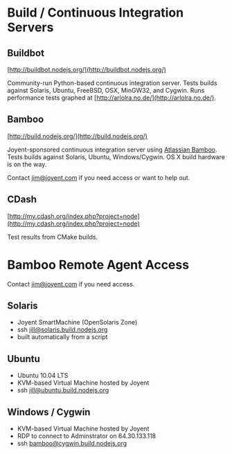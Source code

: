 # Build / Continuous Integration Servers

## Buildbot

[http://buildbot.nodejs.org/](http://buildbot.nodejs.org/)

Community-run Python-based continuous integration server.  Tests builds against Solaris, Ubuntu, FreeBSD, OSX, MinGW32, and Cygwin.  Runs performance tests graphed at [http://arlolra.no.de/](http://arlolra.no.de/).

## Bamboo

[http://build.nodejs.org/](http://build.nodejs.org/)

Joyent-sponsored continuous integration server using [Atlassian Bamboo](http://www.atlassian.com/software/bamboo/).  Tests builds against Solaris, Ubuntu, Windows/Cygwin.  OS X build hardware is on the way.

Contact [jim@joyent.com](mailto:jim@joyent.com) if you need access or want to help out.

## CDash

[http://my.cdash.org/index.php?project=node](http://my.cdash.org/index.php?project=node)

Test results from CMake builds.

# Bamboo Remote Agent Access

Contact [jim@joyent.com](mailto:jim@joyent.com) if you need access.

## Solaris

* Joyent SmartMachine (OpenSolaris Zone)
* ssh jill@solaris.build.nodejs.org
* built automatically from a script

## Ubuntu

* Ubuntu 10.04 LTS
* KVM-based Virtual Machine hosted by Joyent
* ssh jill@ubuntu.build.nodejs.org

## Windows / Cygwin

* KVM-based Virtual Machine hosted by Joyent
* RDP to connect to Adminstrator on 64.30.133.118
* ssh bamboo@cygwin.build.nodejs.org

